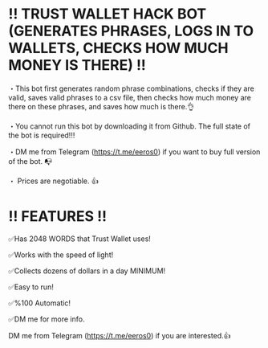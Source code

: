 # !! TRUST WALLET HACK BOT (GENERATES PHRASES, LOGS IN TO WALLETS, CHECKS HOW MUCH MONEY IS THERE) !!
・This bot first generates random phrase combinations, checks if they are valid, saves valid phrases to a csv file, then checks how much money are there on these phrases, and saves how much is there.👌

・You cannot run this bot by downloading it from Github. The full state of the bot is required!‼️

・DM me from Telegram (https://t.me/eeros0) if you want to buy full version of the bot. 📭

・ Prices are negotiable. 👍

# !! FEATURES !!
✅Has 2048 WORDS that Trust Wallet uses!

✅Works with the speed of light!

✅Collects dozens of dollars in a day MINIMUM!

✅Easy to run!

✅%100 Automatic!

✅DM me for more info.

DM me from Telegram (https://t.me/eeros0) if you are interested.👍
